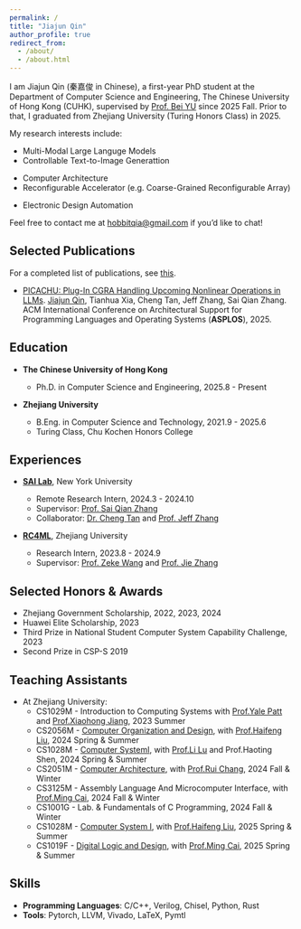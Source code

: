 ```yaml
---
permalink: /
title: "Jiajun Qin"
author_profile: true
redirect_from: 
  - /about/
  - /about.html
---
```


I am Jiajun Qin (秦嘉俊 in Chinese), a first-year PhD student at the Department of Computer Science and Engineering, The Chinese University of Hong Kong (CUHK), supervised by [Prof. Bei YU](https://www.cse.cuhk.edu.hk/~byu/) since 2025 Fall. Prior to that, I graduated from Zhejiang University (Turing Honors Class) in 2025.

<!-- Prior to that, I graduated from Zhejiang University in 2025. I had the privilege to complete a research internship at NYU SAI Lab under the supervision of [Prof.Sai Qian Zhang](https://saiqianzhang.com/). I was also fortunate to collaborate with [Prof.Cheng Tan](https://tancheng.github.io/) from Google and [Prof.Jeff Zhang](https://search.asu.edu/profile/4346755) from ASU. Prior to this, I greatly appreciated the mentorship of [Prof.Zeke Wang](https://wangzeke.github.io/) at RC4ML at ZJU. -->

<!-- I am Jiajun Qin (秦嘉俊 in Chinese), a final-year undergraduate majoring in Computer Science and Technology at Chu Kochen Honors College, Zhejiang University. I am expected to graduate in 2025. I had the privilege to complete a research internship at NYU SAI Lab under the supervision of [Prof.Sai Qian Zhang](https://saiqianzhang.com/). I was also fortunate to collaborate with [Prof.Cheng Tan](https://tancheng.github.io/) from Google and [Prof.Jeff Zhang](https://search.asu.edu/profile/4346755) from ASU. Prior to this, I greatly appreciated the mentorship of [Prof.Zeke Wang](https://wangzeke.github.io/) at RC4ML at ZJU. -->

<!-- I will join The Chinese University of Hong Kong as a CSE PhD student, advised by [Prof.Bei Yu](https://www.cse.cuhk.edu.hk/~byu/index.html), starting from 2025 Fall. -->

My research interests include:

* Multi-Modal Large Languge Models
* Controllable Text-to-Image Generattion
<!-- * Hardware/Software Co-Design for AI -->
* Computer Architecture
* Reconfigurable Accelerator (e.g. Coarse-Grained Reconfigurable Array)
<!-- * Inference and Application of LLMs -->
* Electronic Design Automation

Feel free to contact me at [hobbitqia@gmail.com]() if you’d like to chat!

## Selected Publications

For a completed list of publications, see [this](https://hobbitqia.cc/publications/).

* [PICACHU: Plug-In CGRA Handling Upcoming Nonlinear Operations in LLMs](https://dl.acm.org/doi/abs/10.1145/3676641.3716013). <u>Jiajun Qin</u>, Tianhua Xia, Cheng Tan, Jeff Zhang, Sai Qian Zhang. ACM International Conference on Architectural Support for Programming Languages and Operating Systems (**ASPLOS**), 2025.

## Education

- **The Chinese University of Hong Kong**
  - Ph.D. in Computer Science and Engineering, 2025.8 - Present

- **Zhejiang University**
  - B.Eng. in Computer Science and Technology, 2021.9 - 2025.6
  - Turing Class, Chu Kochen Honors College

## Experiences

- **[SAI Lab](https://saiqianzhang.com/Lab/)**, New York University
  - Remote Research Intern, 2024.3 - 2024.10
  - Supervisor: [Prof. Sai Qian Zhang](https://saiqianzhang.com/)
  - Collaborator: [Dr. Cheng Tan](https://tancheng.github.io/) and [Prof. Jeff Zhang](https://search.asu.edu/profile/4346755)

- **[RC4ML](https://github.com/RC4ML)**, Zhejiang University  
  - Research Intern, 2023.8 - 2024.9
  - Supervisor: [Prof. Zeke Wang](https://wangzeke.github.io/) and [Prof. Jie Zhang](https://carlzhang4.github.io)

## Selected Honors & Awards

* Zhejiang Government Scholarship, 2022, 2023, 2024
* Huawei Elite Scholarship, 2023
* Third Prize in National Student Computer System Capability Challenge, 2023
* Second Prize in CSP-S 2019

## Teaching Assistants

* At Zhejiang University:
  * CS1029M - Introduction to Computing Systems with [Prof.Yale Patt](https://users.ece.utexas.edu/~patt/) and [Prof.Xiaohong Jiang](https://users.ece.utexas.edu/~patt/), 2023 Summer
  * CS2056M - [Computer Organization and Design](https://guahao31.github.io/2023_CO/), with [Prof.Haifeng Liu](https://mypage.zju.edu.cn/hfliu), 2024 Spring & Summer
  * CS1028M - [Computer SystemⅠ](https://git.zju.edu.cn/zju-sys/sys1/sys1-sp24), with [Prof.Li Lu](https://mypage.zju.edu.cn/hfliu) and Prof.Haoting Shen, 2024 Spring & Summer
  * CS2051M - [Computer Architecture](https://zju-arch.pages.zjusct.io/arch-fa24), with [Prof.Rui Chang](https://person.zju.edu.cn/en/0019220), 2024 Fall & Winter
  * CS3125M - Assembly Language And Microcomputer Interface, with [Prof.Ming Cai](https://person.zju.edu.cn/en/0002444), 2024 Fall & Winter
  * CS1001G - Lab. & Fundamentals of C Programming, 2024 Fall & Winter
  * CS1028M - [Computer System Ⅰ](https://git.zju.edu.cn/zju-sys/sys1/sys1-sp25), with [Prof.Haifeng Liu](https://mypage.zju.edu.cn/hfliu), 2025 Spring & Summer
  * CS1019F - [Digital Logic and Design](https://guahao31.github.io/2025_DD/), with [Prof.Ming Cai](https://person.zju.edu.cn/en/0002444), 2025 Spring & Summer

## Skills

* **Programming Languages**: C/C++, Verilog, Chisel, Python, Rust
* **Tools**: Pytorch, LLVM, Vivado, LaTeX, Pymtl